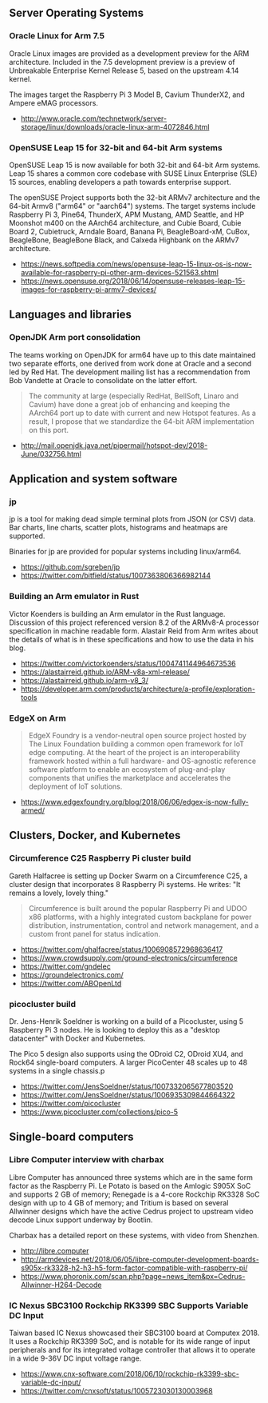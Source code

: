## Server Operating Systems

### Oracle Linux for Arm 7.5

Oracle Linux images are provided as a development preview for the ARM architecture. Included in the 7.5 development preview is a preview of Unbreakable Enterprise Kernel Release 5, based on the upstream 4.14 kernel.  

The images target the Raspberry Pi 3 Model B, Cavium ThunderX2, and
Ampere eMAG processors.

* http://www.oracle.com/technetwork/server-storage/linux/downloads/oracle-linux-arm-4072846.html

### OpenSUSE Leap 15 for 32-bit and 64-bit Arm systems

OpenSUSE Leap 15 is now available for both 32-bit and 64-bit Arm systems.
Leap 15 shares a common core codebase with SUSE Linux Enterprise (SLE) 15 sources,
enabling developers a path towards enterprise support.

The openSUSE Project supports both the 32-bit ARMv7 architecture and the 64-bit Armv8 ("arm64" or "aarch64") systems. 
The target systems include Raspberry Pi 3, Pine64, ThunderX, APM Mustang, AMD Seattle, and HP Moonshot m400 on the AArch64 architecture, 
and Cubie Board, Cubie Board 2, Cubietruck, Arndale Board, Banana Pi, BeagleBoard-xM, CuBox, BeagleBone, BeagleBone Black, and Calxeda Highbank on the ARMv7 architecture.

* https://news.softpedia.com/news/opensuse-leap-15-linux-os-is-now-available-for-raspberry-pi-other-arm-devices-521563.shtml
* https://news.opensuse.org/2018/06/14/opensuse-releases-leap-15-images-for-raspberry-pi-armv7-devices/



## Languages and libraries

### OpenJDK Arm port consolidation

The teams working on OpenJDK for arm64 have up to this date
maintained two separate efforts, one derived from work done
at Oracle and a second led by Red Hat. The development mailing
list has a recommendation from Bob Vandette at Oracle to 
consolidate on the latter effort.

> The community at large (especially RedHat, BellSoft, Linaro and Cavium)
have done a great job of enhancing and keeping the AArch64 port up to
date with current and new Hotspot features.  As a result, I propose that
we standardize the 64-bit ARM implementation on this port.

* http://mail.openjdk.java.net/pipermail/hotspot-dev/2018-June/032756.html


## Application and system software


### jp

jp is a tool for making dead simple terminal plots from JSON (or CSV) data. 
Bar charts, line charts, scatter plots, histograms and heatmaps are supported. 

Binaries for jp are provided for popular systems including linux/arm64.

* https://github.com/sgreben/jp
* https://twitter.com/bitfield/status/1007363806366982144

### Building an Arm emulator in Rust

Victor Koenders is building an Arm emulator in the Rust language. Discussion
of this project referenced version 8.2 of the ARMv8-A processor specification in machine readable form.
Alastair Reid from Arm writes about the details of what
is in these specifications and how to use the data in his blog.

* https://twitter.com/victorkoenders/status/1004741144964673536
* https://alastairreid.github.io/ARM-v8a-xml-release/
* https://alastairreid.github.io/arm-v8_3/
* https://developer.arm.com/products/architecture/a-profile/exploration-tools

### EdgeX on Arm

> EdgeX Foundry is a vendor-neutral open source project hosted by The Linux Foundation building a common 
open framework for IoT edge computing.  At the heart of the project is an interoperability framework 
hosted within a full hardware- and OS-agnostic reference software platform to enable an ecosystem 
of plug-and-play components that unifies the marketplace and accelerates the deployment of IoT solutions.

* https://www.edgexfoundry.org/blog/2018/06/06/edgex-is-now-fully-armed/

## Clusters, Docker, and Kubernetes

### Circumference C25 Raspberry Pi cluster build

Gareth Halfacree is setting up Docker Swarm on a Circumference C25,
a cluster design that incorporates 8 Raspberry Pi systems. He
writes: "It remains a lovely, lovely thing."

> Circumference is built around the popular Raspberry Pi and UDOO 
x86 platforms, with a highly integrated custom backplane for power 
distribution, instrumentation, control and network management, 
and a custom front panel for status indication.

* https://twitter.com/ghalfacree/status/1006908572968636417
* https://www.crowdsupply.com/ground-electronics/circumference
* https://twitter.com/gndelec
* https://groundelectronics.com/
* https://twitter.com/ABOpenLtd

### picocluster build

Dr. Jens-Henrik Soeldner is working on a build of a Picocluster,
using 5 Raspberry Pi 3 nodes. He is looking to deploy this as
a "desktop datacenter" with Docker and Kubernetes.

The Pico 5 design also supports using the ODroid C2, ODroid XU4,
and Rock64 single-board computers. A larger PicoCenter 48 scales
up to 48 systems in a single chassis.p

* https://twitter.com/JensSoeldner/status/1007332065677803520
* https://twitter.com/JensSoeldner/status/1006935309844664322
* https://twitter.com/picocluster
* https://www.picocluster.com/collections/pico-5

## Single-board computers

### Libre Computer interview with charbax

Libre Computer has announced three systems which are in the same
form factor as the Raspberry Pi. Le Potato is based on the Amlogic
S905X SoC and supports 2 GB of memory; Renegade is a 4-core Rockchip
RK3328 SoC design with up to 4 GB of memory; and Tritium is based
on several Allwinner designs which have the active Cedrus project
to upstream video decode Linux support underway by Bootlin.

Charbax has a detailed report on these systems, with video from Shenzhen.

* http://libre.computer
* http://armdevices.net/2018/06/05/libre-computer-development-boards-s905x-rk3328-h2-h3-h5-form-factor-compatible-with-raspberry-pi/
* https://www.phoronix.com/scan.php?page=news_item&px=Cedrus-Allwinner-H264-Decode

### IC Nexus SBC3100 Rockchip RK3399 SBC Supports Variable DC Input

Taiwan based IC Nexus showcased their SBC3100 board at Computex 2018.
It uses a Rockchip RK3399 SoC, and is notable for its wide range
of input peripherals and for its integrated voltage controller that
allows it to operate in a wide 9-36V DC input voltage range.

* https://www.cnx-software.com/2018/06/10/rockchip-rk3399-sbc-variable-dc-input/
* https://twitter.com/cnxsoft/status/1005723030130003968
